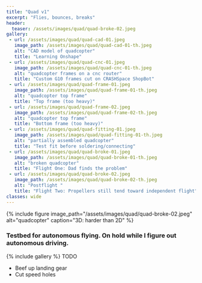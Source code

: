 ```yaml
---
title: "Quad v1"
excerpt: "Flies, bounces, breaks"
header:
  teaser: /assets/images/quad/quad-broke-02.jpeg
gallery:
 - url: /assets/images/quad/quad-cad-01.jpeg
   image_path: /assets/images/quad/quad-cad-01-th.jpeg
   alt: "CAD model of quadcopter"
   title: "Learning Onshape"
 - url: /assets/images/quad/quad-cnc-01.jpeg
   image_path: /assets/images/quad/quad-cnc-01-th.jpeg
   alt: "quadcopter frames on a cnc router"
   title: "Custom G10 frames cut on CRASHSpace ShopBot"
 - url: /assets/images/quad/quad-frame-01.jpeg
   image_path: /assets/images/quad/quad-frame-01-th.jpeg
   alt: "quadcopter top frame"
   title: "Top frame (too heavy)"
 - url: /assets/images/quad/quad-frame-02.jpeg
   image_path: /assets/images/quad/quad-frame-02-th.jpeg
   alt: "quadcopter top frame"
   title: "Bottom frame (too heavy)"
 - url: /assets/images/quad/quad-fitting-01.jpeg
   image_path: /assets/images/quad/quad-fitting-01-th.jpeg
   alt: "partially assembled quadcopter"
   title: "Test fit before soldering/connecting"
 - url: /assets/images/quad/quad-broke-01.jpeg
   image_path: /assets/images/quad/quad-broke-01-th.jpeg
   alt: "broken quadcopter"
   title: "Flight One: Dad finds the problem"
 - url: /assets/images/quad/quad-broke-02.jpeg
   image_path: /assets/images/quad/quad-broke-02-th.jpeg
   alt: "Postflight "
   title: "Flight Two: Propellers still tend toward independent flight"
classes: wide
---
```

{% include figure image_path="/assets/images/quad/quad-broke-02.jpeg" alt="quadcopter" caption="3D: harder than 2D" %}
### Testbed for autonomous flying. On hold while I figure out autonomous driving.
{% include gallery %}
TODO
- Beef up landing gear
- Cut speed holes